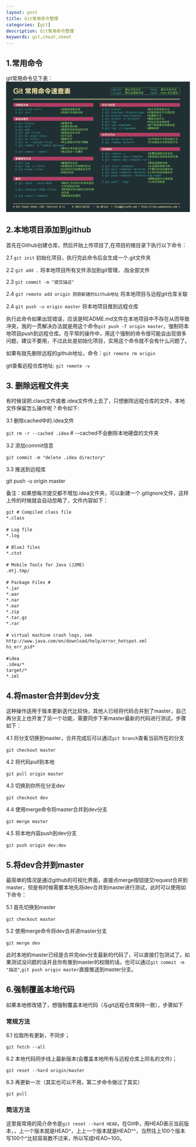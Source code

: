 ```yaml
---
layout: post
title: Git常用命令整理
categories: [git]
description: Git常用命令整理
keywords: git,cheat,sheet
---
```


## 1.常用命令

git常用命令见下表：
![Alt text](https://github.com/gongenbo/gongenbo.github.io/raw/master/img/git/git_cheat_sheet.jpg)


## 2.本地项目添加到github
首先在Github创建仓库，然后开始上传项目了,在项目的根目录下执行以下命令：

2.1 `git init` 初始化项目，执行完此命令后会生成一个.git文件夹 

2.2 `git add .` 将本地项目所有文件添加到git管理，.指全部文件 

2.3 `git commit -m "提交描述" `

2.4 `git remote add origin 刚刚新建的Github地址`   将本地项目与远程git仓库关联 

2.4 `git push -u origin master` 将本地项目推到远程仓库

执行此命令如果出现错误，应该是README.md文件在本地项目中不存在从而导致冲突，我的一贯解决办法就是用这个命令`git push -f origin master`，强制将本地项目push到远程仓库。在平常的操作中，用这个强制的命令很可能会出现很多问题，建议不要用，不过此处是初始化项目，实用这个命令就不会有什么问题了。 

如果有就先删除远程的github地址，命令：`git remote rm origin` 

git查看远程仓库地址: `git remote -v`


## 3. 删除远程文件夹

有时候误把.class文件或者.idea文件传上去了，只想删除远程仓库的文件，本地文件保留怎么操作呢？命令如下:

3.1 删除cached中的.idea文件

```git rm -r --cached .idea```	# --cached不会删除本地硬盘的文件夹

3.2 添加commit信息

```git commit -m "delete .idea directory"```

3.3 推送到远程库

git push -u origin master

备注：如果想每次提交都不增加.idea文件夹，可以新建一个.gitignore文件，这样上传的时候就会自动忽略了，文件内容如下：
```$xslt
git # Compiled class file
*.class

# Log file
*.log

# BlueJ files
*.ctxt

# Mobile Tools for Java (J2ME)
.mtj.tmp/

# Package Files #
*.jar
*.war
*.nar
*.ear
*.zip
*.tar.gz
*.rar

# virtual machine crash logs, see http://www.java.com/en/download/help/error_hotspot.xml
hs_err_pid*

#idea
.idea/*
target/*
*.iml

```

## 4.将master合并到dev分支

这种操作适用于版本更新迭代比较快，其他人已经将代码合并到了master，自己再分支上也开发了另一个功能，需要同步下来master最新的代码进行测试，步骤如下：

4.1 将分支切换到master，合并完成后可以通过`git branch`查看当前所在的分支

```git checkout master```

4.2 将代码pull到本地

```git pull origin master```

4.3 切换到你所在分支dev

```git checkout dev```

4.4 使用merge命令将master合并到dev分支

```git merge master```

4.5 将本地内容push到dev分支

```git push origin dev:dev```

## 5.将dev合并到master

最简单的情况是通过github的可视化界面，直接点merge按钮提交request合并到master，但是有时候需要本地先将dev合并到master进行测试，此时可以使用如下命令：

5.1 首先切换到master

```git checkout master```

5.2 使用merge命令将dev合并进master分支

```git merge dev```

此时本地的master已经是合并完dev分支最新的代码了，可以直接打包测试了。如果测试没问题的话并且你有推到master的权限的话，也可以通过`git commit -m "描述"`,`git push origin master`直接推送到master分支。

## 6.强制覆盖本地代码
如果本地修改错了，想强制覆盖本地代码（与git远程仓库保持一致），步骤如下
### 常规方法
6.1 拉取所有更新，不同步；
```$xslt
git fetch --all
```

6.2 本地代码同步线上最新版本(会覆盖本地所有与远程仓库上同名的文件)；
```$xslt
git reset --hard origin/master
```
6.3 再更新一次（其实也可以不用，第二步命令做过了其实）
```$xslt
git pull
```
### 简洁方法

这里我常用的简介命令是`git reset --hard HEAD`，在Git中，用HEAD表示当前版本，，上一个版本就是HEAD^，上上一个版本就是HEAD^^，当然往上100个版本写100个^比较容易数不过来，所以写成HEAD~100。
